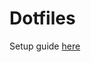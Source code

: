 # Dotfiles
Setup guide [here](https://www.freecodecamp.org/news/dotfiles-what-is-a-dot-file-and-how-to-create-it-in-mac-and-linux/)
